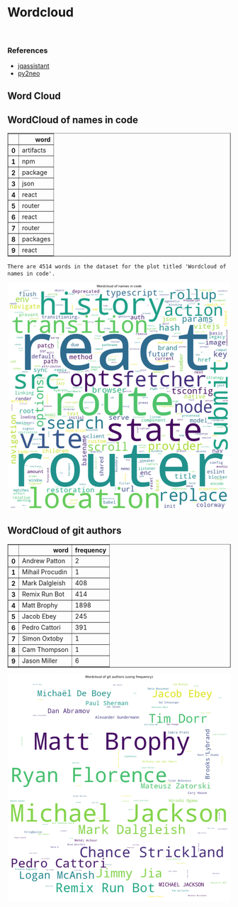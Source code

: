 # Wordcloud
<br>  

### References
- [jqassistant](https://jqassistant.org)
- [py2neo](https://py2neo.org/2021.1/)





## Word Cloud

## WordCloud of names in code




<div>
<table border="1" class="dataframe">
  <thead>
    <tr style="text-align: right;">
      <th></th>
      <th>word</th>
    </tr>
  </thead>
  <tbody>
    <tr>
      <th>0</th>
      <td>artifacts</td>
    </tr>
    <tr>
      <th>1</th>
      <td>npm</td>
    </tr>
    <tr>
      <th>2</th>
      <td>package</td>
    </tr>
    <tr>
      <th>3</th>
      <td>json</td>
    </tr>
    <tr>
      <th>4</th>
      <td>react</td>
    </tr>
    <tr>
      <th>5</th>
      <td>router</td>
    </tr>
    <tr>
      <th>6</th>
      <td>react</td>
    </tr>
    <tr>
      <th>7</th>
      <td>router</td>
    </tr>
    <tr>
      <th>8</th>
      <td>packages</td>
    </tr>
    <tr>
      <th>9</th>
      <td>react</td>
    </tr>
  </tbody>
</table>
</div>



    There are 4514 words in the dataset for the plot titled 'Wordcloud of names in code'.



    
![png](Wordcloud_files/Wordcloud_14_1.png)
    


## WordCloud of git authors




<div>
<table border="1" class="dataframe">
  <thead>
    <tr style="text-align: right;">
      <th></th>
      <th>word</th>
      <th>frequency</th>
    </tr>
  </thead>
  <tbody>
    <tr>
      <th>0</th>
      <td>Andrew Patton</td>
      <td>2</td>
    </tr>
    <tr>
      <th>1</th>
      <td>Mihail  Procudin</td>
      <td>1</td>
    </tr>
    <tr>
      <th>2</th>
      <td>Mark Dalgleish</td>
      <td>408</td>
    </tr>
    <tr>
      <th>3</th>
      <td>Remix Run Bot</td>
      <td>414</td>
    </tr>
    <tr>
      <th>4</th>
      <td>Matt Brophy</td>
      <td>1898</td>
    </tr>
    <tr>
      <th>5</th>
      <td>Jacob Ebey</td>
      <td>245</td>
    </tr>
    <tr>
      <th>6</th>
      <td>Pedro Cattori</td>
      <td>391</td>
    </tr>
    <tr>
      <th>7</th>
      <td>Simon Oxtoby</td>
      <td>1</td>
    </tr>
    <tr>
      <th>8</th>
      <td>Cam Thompson</td>
      <td>1</td>
    </tr>
    <tr>
      <th>9</th>
      <td>Jason Miller</td>
      <td>6</td>
    </tr>
  </tbody>
</table>
</div>




    
![png](Wordcloud_files/Wordcloud_17_0.png)
    

